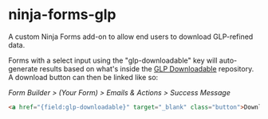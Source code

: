 # ninja-forms-glp
A custom Ninja Forms add-on to allow end users to download GLP-refined data.

Forms with a select input using the "glp-downloadable" key will auto-generate results based on what's inside the [GLP Downloadable](https://github.com/greaterlouisvilleproject/glp-downloadable) repository. A download button can then be linked like so:

*Form Builder > (Your Form) > Emails & Actions > Success Message*
```html
<a href="{field:glp-downloadable}" target="_blank" class="button">Download</a>
```

